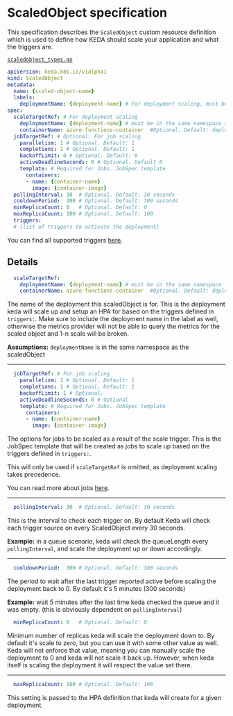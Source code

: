 # ScaledObject specification

This specification describes the `ScaledObject` custom resource definition which is used to define how KEDA should scale your application and what the triggers are.

[`scaledobject_types.go`](./../pkg/apis/keda/v1alpha1/scaledobject_types.go)

```yaml
apiVersion: keda.k8s.io/v1alpha1
kind: ScaledObject
metadata:
  name: {scaled-object-name}
  labels:
    deploymentName: {deployment-name} # For deployment scaling, must be in the same namespace as the ScaledObject
spec:
  scaleTargetRef: # For deployment scaling
    deploymentName: {deployment-name} # must be in the same namespace as the ScaledObject
    containerName: azure-functions-container  #Optional. Default: deployment.spec.template.spec.containers[0]
  jobTargetRef: # Optional. For job scaling
    parallelism: 1 # Optional. Default: 1
    completions: 1 # Optional. Default: 1
    backoffLimit: 0 # Optional. Default: 0
    activeDeadlineSeconds: 0 # Optional. Default 0
    template: # Required for Jobs. JobSpec template
      containers:
      - name: {container-name}
        image: {container-image}
  pollingInterval: 30  # Optional. Default: 30 seconds
  cooldownPeriod:  300 # Optional. Default: 300 seconds
  minReplicaCount: 0   # Optional. Default: 0
  maxReplicaCount: 100 # Optional. Default: 100
  triggers:
  # {list of triggers to activate the deployment}
```

You can find all supported triggers [here](./triggers).

## Details
```yaml
  scaleTargetRef:
    deploymentName: {deployment-name} # must be in the same namespace
    containerName: azure-functions-container  #Optional. Default: deployment.spec.template.spec.containers[0]
```

The name of the deployment this scaledObject is for. This is the deployment keda will scale up and setup an HPA for based on the triggers defined in `triggers:`. Make sure to include the deployment name in the label as well, otherwise the metrics provider will not be able to query the metrics for the scaled object and 1-n scale will be broken.

**Assumptions:** `deploymentName` is in the same namespace as the scaledObject

---
```yaml
  jobTargetRef: # For job scaling
    parallelism: 1 # Optional. Default: 1
    completions: 1 # Optional. Default: 1
    backoffLimit: 1 # Optional.
    activeDeadlineSeconds: 0 # Optional
    template: # Required for Jobs. JobSpec template
      containers:
      - name: {container-name}
        image: {container-image}
```

The options for jobs to be scaled as a result of the scale trigger. This is the JobSpec template that will be created as jobs to scale up based on the triggers defined in `triggers:`. 

This will only be used if `scaleTargetRef` is omitted, as deployment scaling takes precedence.

You can read more about jobs [here](https://kubernetes.io/docs/concepts/workloads/controllers/jobs-run-to-completion).

---

```yaml
  pollingInterval: 30  # Optional. Default: 30 seconds
```

This is the interval to check each trigger on. By default Keda will check each trigger source on every ScaledObject every 30 seconds.

**Example:** in a queue scenario, keda will check the queueLength every `pollingInterval`, and scale the deployment up or down accordingly.

---

```yaml
  cooldownPeriod:  300 # Optional. Default: 300 seconds
```

The period to wait after the last trigger reported active before scaling the deployment back to 0. By default it's 5 minutes (300 seconds)

**Example:** wait 5 minutes after the last time keda checked the queue and it was empty. (this is obviously dependent on `pollingInterval`)

```yaml
  minReplicaCount: 0   # Optional. Default: 0
```

Minimum number of replicas keda will scale the deployment down to. By default it's scale to zero, but you can use it with some other value as well. Keda will not enforce that value, meaning you can manually scale the deployment to 0 and keda will not scale it back up. However, when keda itself is scaling the deployment it will respect the value set there.

---

```yaml
  maxReplicaCount: 100 # Optional. Default: 100
```

This setting is passed to the HPA definition that keda will create for a given deployment.
